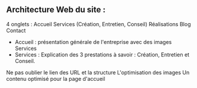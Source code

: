 ## Architecture Web du site :

4 onglets : 
Accueil
Services (Création, Entretien, Conseil)
Réalisations
Blog 
Contact 

- Accueil : présentation générale de l'entreprise avec des images 
Services
- Services : Explication des 3 prestations à savoir : Création, Entretien et Conseil.  

Ne pas oublier le lien des URL et la structure 
L'optimisation des images 
Un contenu optimisé pour la page d'accueil 
